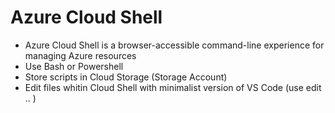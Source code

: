 # Azure Cloud Shell

- Azure Cloud Shell is a browser-accessible command-line experience for managing Azure resources
- Use Bash or Powershell
- Store scripts in Cloud Storage (Storage Account)
- Edit files whitin Cloud Shell with minimalist version of VS Code (use edit .. )
